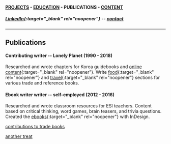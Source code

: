 #### [PROJECTS](https://writingteacher.github.io/rob-whyte) - [EDUCATION](https://writingteacher.github.io/rob-whyte/education) - PUBLICATIONS - [CONTENT](https://writingteacher.github.io/rob-whyte/content)   

##### [LinkedIn](https://www.linkedin.com/in/robwhyte/){:target="_blank" rel="noopener"} -- <a href="mailto:robbusan@yahoo.com">contact</a>   

***     
    
        
            
                
                    
                    
## Publications   
   
      
      
#### Contributing writer -- Lonely Planet  (1990 - 2018)
Researched and wrote chapters for Korea guidebooks and [online content](https://www.lonelyplanet.com/articles/essential-jeju-do-top-10-activities-on-koreas-tropical-island){:target="_blank" rel="noopener"}.
Write [food](https://github.com/writingteacher/rob-whyte/blob/main/LP-spicy-food-whyte-kimchi.pdf){:target="_blank" rel="noopener"} and [travel](https://github.com/writingteacher/rob-whyte/blob/main/rob-whyte-seoul-short.pdf){:target="_blank" rel="noopener"} sections for various trade and reference books.   
   
   
#### Ebook writer writer -- self-employed  (2012 - 2016)
Researched and wrote classroom resources for ESl teachers.
Content based on critical thinking, word games, brain teasers, and trivia questions.
Created the [ebooks](https://github.com/writingteacher/rob-whyte/blob/main/sample-teach-writing-rob-whyte.pdf){:target="_blank" rel="noopener"}  with InDesign.


 
 [contributions to trade books](trade-book1.gif)
 
 
 [another treat](trade-book.mp4)
 
